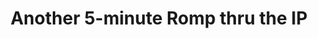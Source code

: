 ---
ee_id: '123'
site: '1'
type: '2'
long_id: 2011-020 Another 5-minute Romp thru the IP
url: 2011-020-another-5-minute-romp-thru-the-ip
year: '2011'
medium: Video
commission:
add_credit:
dims: Dimensions Variable
pitch: "<p>​5 minute improvisation on a Sandin Image Processor.</p>"
ps:
live_url:
related:
title: Another 5-minute Romp thru the IP
youtube:
imgs: romp-ip-2011-020-still-1-database-ih.jpg
subheading:
year2: '2011'
download:
add_credits:
related_code:
! '':
layout: things-i-made
---